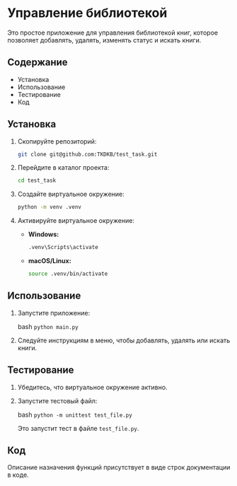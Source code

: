 
# Управление библиотекой

Это простое приложение для управления библиотекой книг, которое позволяет добавлять, удалять, изменять статус и искать книги.

## Содержание

- Установка
- Использование
- Тестирование
- Код

## Установка

1. Скопируйте репозиторий:

   ```bash
   git clone git@github.com:TKDKB/test_task.git
   ```

2. Перейдите в каталог проекта:

   ```bash
   cd test_task
   ```

3. Создайте виртуальное окружение:

   ```bash
   python -m venv .venv
   ```

4. Активируйте виртуальное окружение:

   - **Windows:**

     ```bash
     .venv\Scripts\activate
     ```

   - **macOS/Linux:**

     ```bash
     source .venv/bin/activate
     ```

## Использование

1. Запустите приложение:

   bash
   `python main.py`
  

2. Следуйте инструкциям в меню, чтобы добавлять, удалять или искать книги.

## Тестирование

1. Убедитесь, что виртуальное окружение активно.
2. Запустите тестовый файл:

   bash
   `python -m unittest test_file.py`

   Это запустит тест в файле `test_file.py`.

## Код

Описание назначения функций присутствует в виде строк документации в коде.

